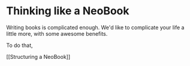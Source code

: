 # Thinking like a NeoBook

Writing books is complicated enough. We'd like to complicate your life a little more, with some awesome benefits. 

To do that, 

[[Structuring a NeoBook]]

